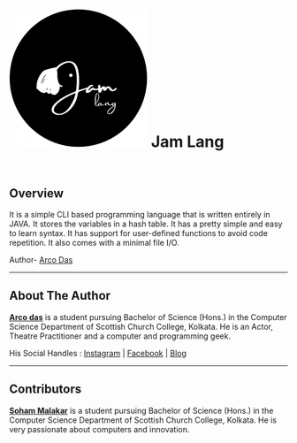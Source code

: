 <br>
  <h1 >
    <img src="resources/logo.png" alt="logo" width="250" >
    Jam Lang
  <br>
  <br>
</h1>

## Overview

It is a simple CLI based programming language that is written entirely in JAVA. It stores the variables in a hash table. It has a pretty simple and easy to learn syntax.  It has support for user-defined functions to avoid code repetition. It also comes with a minimal file I/O.

Author- [Arco Das](https://www.instagram.com/thearcodas)

---

## About The Author

[**Arco das**](https://github.com/thearcodas/) is a student pursuing Bachelor of Science (Hons.) in the Computer Science Department of Scottish Church College, Kolkata. He is an Actor, Theatre Practitioner and a computer and programming geek.

His Social Handles : [Instagram](https://www.instagram.com/thearcodas) | [Facebook](https://www.facebook.com/thearcodas) | [Blog](https://www.thearcodas.wordpress.com)

---
## Contributors

[**Soham Malakar**](https://www.linkedin.com/in/soham-malakar-108533207) is a student pursuing Bachelor of Science (Hons.) in the Computer Science Department of Scottish Church College, Kolkata. He is very passionate about computers and innovation.
